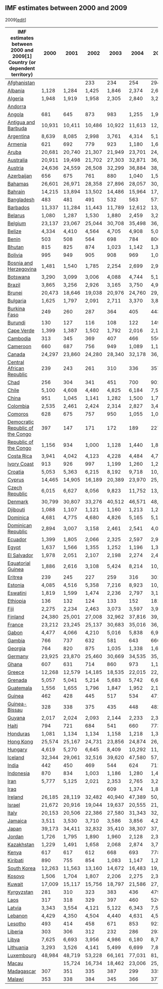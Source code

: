 ## IMF estimates between 2000 and 2009
2009[[edit](/w/index.php?title=List_of_countries_by_past_and_projected_GDP_\(nominal\)_per_capita&action=edit&section=3
"Edit section: IMF estimates between 2000 and 2009")]

IMF estimates between 2000 and 2009[1] Country (or dependent territory) | 2000 | 2001 | 2002 | 2003 | 2004 | 2005 | 2006 | 2007 | 2008 | 2009   
---|---|---|---|---|---|---|---|---|---|---  
[Afghanistan](/wiki/Afghanistan "Afghanistan") |  |  | 233 | 234 | 254 | 294 | 321 | 382 | 448 | 511   
[Albania](/wiki/Albania "Albania") | 1,128 | 1,284 | 1,425 | 1,846 | 2,374 | 2,674 | 2,973 | 3,595 | 4,371 | 4,114   
[Algeria](/wiki/Algeria "Algeria") | 1,948 | 1,919 | 1,958 | 2,305 | 2,840 | 3,258 | 3,691 | 4,208 | 5,215 | 4,262   
[Andorra](/wiki/Andorra "Andorra") |  |  |  |  |  |  |  |  |  |   
[Angola](/wiki/Angola "Angola") | 681 | 645 | 873 | 983 | 1,255 | 1,901 | 2,598 | 3,121 | 4,082 | 3,124   
[Antigua and Barbuda](/wiki/Antigua_and_Barbuda "Antigua and Barbuda") | 10,931 | 10,411 | 10,486 | 10,922 | 11,613 | 12,786 | 14,318 | 16,061 | 16,574 | 14,689   
[Argentina](/wiki/Argentina "Argentina") | 8,639 | 8,085 | 2,998 | 3,761 | 4,314 | 5,164 | 5,976 | 7,316 | 9,147 | 8,338   
[Armenia](/wiki/Armenia "Armenia") | 621 | 692 | 779 | 923 | 1,180 | 1,628 | 2,128 | 3,079 | 3,913 | 2,912   
[Aruba](/wiki/Aruba "Aruba") | 20,681 | 20,740 | 21,307 | 21,949 | 23,701 | 24,172 | 24,846 | 26,737 | 28,172 | 25,135   
[Australia](/wiki/Australia "Australia") | 20,911 | 19,498 | 21,702 | 27,303 | 32,871 | 36,256 | 37,976 | 45,205 | 49,205 | 45,779   
[Austria](/wiki/Austria "Austria") | 24,636 | 24,559 | 26,508 | 32,299 | 36,884 | 38,451 | 40,675 | 46,923 | 51,914 | 48,112   
[Azerbaijan](/wiki/Azerbaijan "Azerbaijan") | 656 | 675 | 761 | 880 | 1,040 | 1,567 | 2,453 | 3,814 | 5,564 | 4,965   
[Bahamas](/wiki/The_Bahamas "The Bahamas") | 26,601 | 26,971 | 28,358 | 27,896 | 28,057 | 30,031 | 30,595 | 31,499 | 30,788 | 28,793   
[Bahrain](/wiki/Bahrain "Bahrain") | 14,215 | 13,894 | 13,502 | 14,486 | 15,964 | 17,966 | 19,268 | 20,908 | 23,236 | 19,465   
[Bangladesh](/wiki/Bangladesh "Bangladesh") | 483 | 481 | 491 | 532 | 563 | 572 | 610 | 669 | 761 | 841   
[Barbados](/wiki/Barbados "Barbados") | 11,337 | 11,284 | 11,443 | 11,789 | 12,612 | 13,940 | 15,334 | 16,926 | 17,254 | 16,036   
[Belarus](/wiki/Belarus "Belarus") | 1,080 | 1,287 | 1,530 | 1,880 | 2,459 | 3,232 | 3,979 | 4,897 | 6,591 | 5,351   
[Belgium](/wiki/Belgium "Belgium") | 23,137 | 23,067 | 25,044 | 30,708 | 35,498 | 36,945 | 38,842 | 44,497 | 48,493 | 44,892   
[Belize](/wiki/Belize "Belize") | 4,334 | 4,410 | 4,564 | 4,705 | 4,908 | 5,031 | 5,443 | 5,687 | 5,645 | 5,337   
[Benin](/wiki/Benin "Benin") | 503 | 508 | 564 | 698 | 784 | 806 | 837 | 945 | 1,099 | 1,061   
[Bhutan](/wiki/Bhutan "Bhutan") | 815 | 825 | 874 | 1,023 | 1,142 | 1,311 | 1,379 | 1,666 | 2,079 | 1,934   
[Bolivia](/wiki/Bolivia "Bolivia") | 995 | 949 | 905 | 908 | 969 | 1,037 | 1,227 | 1,384 | 1,729 | 1,769   
[Bosnia and Herzegovina](/wiki/Bosnia_and_Herzegovina "Bosnia and Herzegovina") | 1,481 | 1,540 | 1,785 | 2,254 | 2,699 | 2,904 | 3,307 | 4,073 | 4,985 | 4,711   
[Botswana](/wiki/Botswana "Botswana") | 3,290 | 3,099 | 3,006 | 4,088 | 4,744 | 5,195 | 5,143 | 5,372 | 5,346 | 4,938   
[Brazil](/wiki/Brazil "Brazil") | 3,865 | 3,256 | 2,926 | 3,165 | 3,750 | 4,939 | 6,067 | 7,573 | 9,097 | 8,851   
[Brunei](/wiki/Brunei "Brunei") | 20,473 | 18,646 | 19,038 | 20,976 | 24,760 | 29,460 | 34,869 | 36,678 | 42,530 | 31,287   
[Bulgaria](/wiki/Bulgaria "Bulgaria") | 1,625 | 1,797 | 2,091 | 2,711 | 3,370 | 3,870 | 4,477 | 5,815 | 7,162 | 6,878   
[Burkina Faso](/wiki/Burkina_Faso "Burkina Faso") | 249 | 260 | 287 | 364 | 405 | 443 | 457 | 517 | 622 | 603   
[Burundi](/wiki/Burundi "Burundi") | 130 | 127 | 116 | 108 | 122 | 149 | 165 | 170 | 196 | 209   
[Cape Verde](/wiki/Cape_Verde "Cape Verde") | 1,399 | 1,387 | 1,502 | 1,792 | 2,016 | 2,195 | 2,254 | 2,531 | 2,994 | 3,343   
[Cambodia](/wiki/Cambodia "Cambodia") | 313 | 345 | 369 | 407 | 466 | 550 | 640 | 764 | 903 | 913   
[Cameroon](/wiki/Cameroon "Cameroon") | 660 | 687 | 756 | 949 | 1,089 | 1,102 | 1,147 | 1,278 | 1,439 | 1,410   
[Canada](/wiki/Canada "Canada") | 24,297 | 23,860 | 24,280 | 28,340 | 32,178 | 36,441 | 40,559 | 44,717 | 46,774 | 40,989   
[Central African Republic](/wiki/Central_African_Republic "Central African Republic") | 239 | 243 | 261 | 310 | 336 | 357 | 381 | 427 | 486 | 483   
[Chad](/wiki/Chad "Chad") | 256 | 304 | 341 | 451 | 700 | 901 | 980 | 1,109 | 1,283 | 1,124   
[Chile](/wiki/Chile "Chile") | 5,100 | 4,608 | 4,480 | 4,825 | 6,184 | 7,558 | 9,410 | 10,447 | 10,760 | 10,177   
[China](/wiki/China "China") | 951 | 1,045 | 1,141 | 1,282 | 1,500 | 1,751 | 2,095 | 2,691 | 3,447 | 3,813   
[Colombia](/wiki/Colombia "Colombia") | 2,535 | 2,461 | 2,424 | 2,314 | 2,827 | 3,494 | 3,837 | 4,834 | 5,622 | 5,331   
[Comoros](/wiki/Comoros "Comoros") | 628 | 675 | 757 | 950 | 1,055 | 1,086 | 1,111 | 1,252 | 1,404 | 1,351   
[Democratic Republic of the Congo](/wiki/Democratic_Republic_of_the_Congo "Democratic Republic of the Congo") | 397 | 147 | 171 | 172 | 189 | 227 | 266 | 311 | 367 | 292   
[Republic of the Congo](/wiki/Republic_of_the_Congo "Republic of the Congo") | 1,156 | 934 | 1,000 | 1,128 | 1,440 | 1,812 | 2,117 | 2,220 | 2,848 | 2,281   
[Costa Rica](/wiki/Costa_Rica "Costa Rica") | 3,941 | 4,042 | 4,123 | 4,228 | 4,484 | 4,756 | 5,309 | 6,194 | 6,994 | 6,879   
[Ivory Coast](/wiki/Ivory_Coast "Ivory Coast") | 913 | 926 | 997 | 1,199 | 1,260 | 1,262 | 1,279 | 1,422 | 1,650 | 1,608   
[Croatia](/wiki/Croatia "Croatia") | 5,053 | 5,363 | 6,215 | 8,192 | 9,718 | 10,452 | 11,506 | 13,765 | 15,896 | 14,407   
[Cyprus](/wiki/Cyprus "Cyprus") | 14,465 | 14,905 | 16,189 | 20,389 | 23,970 | 25,527 | 27,449 | 31,774 | 36,010 | 32,650   
[Czech Republic](/wiki/Czech_Republic "Czech Republic") | 6,015 | 6,627 | 8,056 | 9,823 | 11,752 | 13,447 | 15,285 | 18,528 | 22,926 | 19,908   
[Denmark](/wiki/Denmark "Denmark") | 30,799 | 30,807 | 33,276 | 40,512 | 46,571 | 48,872 | 52,121 | 58,641 | 64,531 | 58,287   
[Djibouti](/wiki/Djibouti "Djibouti") | 1,088 | 1,107 | 1,121 | 1,160 | 1,213 | 1,271 | 1,359 | 1,478 | 1,692 | 1,722   
[Dominica](/wiki/Dominica "Dominica") | 4,681 | 4,775 | 4,680 | 4,826 | 5,165 | 5,127 | 5,497 | 5,940 | 6,463 | 6,904   
[Dominican Republic](/wiki/Dominican_Republic "Dominican Republic") | 2,894 | 3,007 | 3,158 | 2,461 | 2,541 | 4,008 | 4,189 | 4,803 | 5,195 | 5,151   
[Ecuador](/wiki/Ecuador "Ecuador") | 1,399 | 1,805 | 2,066 | 2,325 | 2,597 | 2,935 | 3,272 | 3,507 | 4,224 | 4,077   
[Egypt](/wiki/Egypt "Egypt") | 1,637 | 1,566 | 1,355 | 1,252 | 1,196 | 1,331 | 1,564 | 1,862 | 2,271 | 2,579   
[El Salvador](/wiki/El_Salvador "El Salvador") | 1,978 | 2,051 | 2,107 | 2,198 | 2,274 | 2,434 | 2,651 | 2,815 | 2,964 | 2,890   
[Equatorial Guinea](/wiki/Equatorial_Guinea "Equatorial Guinea") | 1,886 | 2,616 | 3,108 | 5,424 | 8,214 | 10,810 | 12,743 | 15,783 | 22,834 | 16,597   
[Eritrea](/wiki/Eritrea "Eritrea") | 239 | 245 | 227 | 259 | 316 | 301 | 321 | 340 | 301 | 416   
[Estonia](/wiki/Estonia "Estonia") | 4,085 | 4,516 | 5,358 | 7,216 | 8,923 | 10,427 | 12,657 | 16,765 | 18,273 | 14,756   
[Eswatini](/wiki/Eswatini "Eswatini") | 1,819 | 1,599 | 1,474 | 2,236 | 2,797 | 3,175 | 3,262 | 3,402 | 3,214 | 3,480   
[Ethiopia](/wiki/Ethiopia "Ethiopia") | 136 | 132 | 124 | 133 | 152 | 181 | 219 | 267 | 351 | 373   
[Fiji](/wiki/Fiji "Fiji") | 2,275 | 2,234 | 2,463 | 3,073 | 3,597 | 3,940 | 4,051 | 4,405 | 4,554 | 3,682   
[Finland](/wiki/Finland "Finland") | 24,380 | 25,001 | 27,008 | 32,962 | 37,816 | 39,147 | 41,309 | 48,590 | 53,898 | 47,542   
[France](/wiki/France "France") | 23,212 | 23,245 | 25,137 | 30,683 | 35,016 | 36,057 | 37,796 | 43,060 | 47,155 | 43,191   
[Gabon](/wiki/Gabon "Gabon") | 4,477 | 4,066 | 4,210 | 5,016 | 5,838 | 6,943 | 7,271 | 8,652 | 10,418 | 7,857   
[Gambia](/wiki/The_Gambia "The Gambia") | 766 | 737 | 632 | 581 | 643 | 666 | 662 | 780 | 925 | 833   
[Georgia](/wiki/Georgia_\(country\) "Georgia \(country\)") | 764 | 820 | 875 | 1,035 | 1,338 | 1,683 | 2,052 | 2,700 | 3,420 | 2,891   
[Germany](/wiki/Germany "Germany") | 23,925 | 23,870 | 25,460 | 30,669 | 34,535 | 35,020 | 36,894 | 42,300 | 46,368 | 42,339   
[Ghana](/wiki/Ghana "Ghana") | 607 | 631 | 714 | 860 | 973 | 1,151 | 1,320 | 1,521 | 1,688 | 1,478   
[Greece](/wiki/Greece "Greece") | 12,268 | 12,579 | 14,185 | 18,535 | 22,015 | 22,608 | 24,859 | 28,900 | 32,174 | 29,829   
[Grenada](/wiki/Grenada "Grenada") | 5,057 | 5,041 | 5,214 | 5,683 | 5,742 | 6,644 | 6,658 | 7,213 | 7,832 | 7,291   
[Guatemala](/wiki/Guatemala "Guatemala") | 1,556 | 1,655 | 1,796 | 1,847 | 1,952 | 2,152 | 2,337 | 2,557 | 2,873 | 2,654   
[Guinea](/wiki/Guinea "Guinea") | 462 | 428 | 445 | 517 | 534 | 471 | 426 | 629 | 675 | 637   
[Guinea-Bissau](/wiki/Guinea-Bissau "Guinea-Bissau") | 328 | 338 | 375 | 435 | 448 | 482 | 468 | 543 | 672 | 614   
[Guyana](/wiki/Guyana "Guyana") | 2,017 | 2,024 | 2,093 | 2,144 | 2,233 | 2,306 | 2,552 | 2,982 | 3,330 | 3,457   
[Haiti](/wiki/Haiti "Haiti") | 794 | 721 | 684 | 541 | 660 | 773 | 795 | 992 | 1,074 | 1,169   
[Honduras](/wiki/Honduras "Honduras") | 1,081 | 1,134 | 1,134 | 1,158 | 1,218 | 1,308 | 1,430 | 1,583 | 1,740 | 1,790   
[Hong Kong](/wiki/Hong_Kong "Hong Kong") | 25,574 | 25,167 | 24,731 | 23,856 | 24,874 | 26,552 | 28,028 | 30,495 | 31,488 | 30,594   
[Hungary](/wiki/Hungary "Hungary") | 4,619 | 5,270 | 6,645 | 8,409 | 10,292 | 11,211 | 11,483 | 13,927 | 15,762 | 13,066   
[Iceland](/wiki/Iceland "Iceland") | 32,344 | 29,061 | 32,516 | 39,620 | 47,580 | 57,406 | 58,239 | 70,375 | 57,296 | 41,189   
[India](/wiki/India "India") | 442 | 450 | 469 | 544 | 624 | 711 | 802 | 1,023 | 994 | 1,097   
[Indonesia](/wiki/Indonesia "Indonesia") | 870 | 834 | 1,003 | 1,186 | 1,280 | 1,404 | 1,766 | 2,064 | 2,417 | 2,469   
[Iran](/wiki/Iran "Iran") | 5,777 | 5,125 | 2,021 | 2,353 | 2,765 | 3,292 | 3,864 | 5,046 | 5,891 | 6,017   
[Iraq](/wiki/Iraq "Iraq") |  |  |  | 609 | 1,374 | 1,829 | 2,321 | 3,091 | 4,472 | 3,702   
[Ireland](/wiki/Republic_of_Ireland "Republic of Ireland") | 26,185 | 28,119 | 32,482 | 40,940 | 47,389 | 50,476 | 53,739 | 60,770 | 60,990 | 51,944   
[Israel](/wiki/Israel "Israel") | 21,672 | 20,916 | 19,044 | 19,637 | 20,555 | 21,237 | 22,509 | 25,650 | 30,185 | 28,395   
[Italy](/wiki/Italy "Italy") | 20,153 | 20,506 | 22,386 | 27,580 | 31,343 | 32,031 | 33,448 | 37,828 | 40,819 | 36,983   
[Jamaica](/wiki/Jamaica "Jamaica") | 3,511 | 3,530 | 3,710 | 3,586 | 3,856 | 4,241 | 4,495 | 4,829 | 5,134 | 4,507   
[Japan](/wiki/Japan "Japan") | 39,173 | 34,411 | 32,832 | 35,410 | 38,307 | 37,819 | 36,022 | 35,847 | 39,992 | 41,470   
[Jordan](/wiki/Jordan "Jordan") | 1,726 | 1,795 | 1,890 | 1,960 | 2,128 | 2,313 | 2,600 | 2,774 | 3,415 | 3,619   
[Kazakhstan](/wiki/Kazakhstan "Kazakhstan") | 1,229 | 1,491 | 1,658 | 2,068 | 2,874 | 3,771 | 5,292 | 6,771 | 8,514 | 7,165   
[Kenya](/wiki/Kenya "Kenya") | 617 | 617 | 612 | 668 | 693 | 778 | 855 | 1,028 | 1,119 | 1,123   
[Kiribati](/wiki/Kiribati "Kiribati") | 890 | 755 | 854 | 1,083 | 1,147 | 1,231 | 1,189 | 1,432 | 1,519 | 1,410   
[South Korea](/wiki/South_Korea "South Korea") | 12,263 | 11,563 | 13,160 | 14,672 | 16,483 | 19,398 | 21,731 | 24,083 | 21,388 | 19,140   
[Kosovo](/wiki/Kosovo "Kosovo") | 1,506 | 1,704 | 1,807 | 2,206 | 2,275 | 2,318 | 2,400 | 2,866 | 3,025 | 2,878   
[Kuwait](/wiki/Kuwait "Kuwait") | 17,009 | 15,117 | 15,756 | 18,797 | 21,586 | 27,012 | 31,904 | 33,712 | 42,824 | 30,415   
[Kyrgyzstan](/wiki/Kyrgyzstan "Kyrgyzstan") | 281 | 310 | 323 | 383 | 436 | 479 | 547 | 725 | 972 | 877   
[Laos](/wiki/Laos "Laos") | 317 | 318 | 329 | 397 | 460 | 526 | 662 | 787 | 969 | 1,032   
[Latvia](/wiki/Latvia "Latvia") | 3,343 | 3,554 | 4,121 | 5,122 | 6,343 | 7,570 | 9,690 | 14,080 | 16,435 | 12,243   
[Lebanon](/wiki/Lebanon "Lebanon") | 4,429 | 4,350 | 4,504 | 4,440 | 4,631 | 4,575 | 4,627 | 5,208 | 6,111 | 7,355   
[Lesotho](/wiki/Lesotho "Lesotho") | 493 | 414 | 458 | 671 | 853 | 922 | 917 | 931 | 869 | 1,011   
[Liberia](/wiki/Liberia "Liberia") | 303 | 306 | 312 | 232 | 286 | 293 | 333 | 388 | 464 | 470   
[Libya](/wiki/Libya "Libya") | 7,625 | 6,693 | 3,956 | 4,986 | 6,180 | 8,739 | 10,561 | 11,801 | 14,763 | 10,203   
[Lithuania](/wiki/Lithuania "Lithuania") | 3,293 | 3,526 | 4,141 | 5,499 | 6,699 | 7,860 | 9,237 | 12,306 | 15,018 | 11,848   
[Luxembourg](/wiki/Luxembourg "Luxembourg") | 48,984 | 48,719 | 53,228 | 66,161 | 77,031 | 81,728 | 91,478 | 108,344 | 121,616 | 110,249   
[Macau](/wiki/Macau "Macau") |  | 15,724 | 16,734 | 18,462 | 23,006 | 25,110 | 28,970 | 34,269 | 38,286 | 39,822   
[Madagascar](/wiki/Madagascar "Madagascar") | 307 | 351 | 335 | 387 | 299 | 335 | 355 | 460 | 562 | 489   
[Malawi](/wiki/Malawi "Malawi") | 353 | 338 | 384 | 345 | 366 | 377 | 401 | 432 | 505 | 571